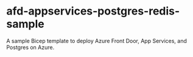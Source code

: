 # afd-appservices-postgres-redis-sample
A sample Bicep template to deploy Azure Front Door, App Services, and Postgres on Azure.
